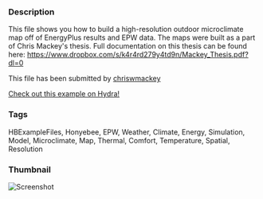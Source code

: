 ### Description 
This file shows you how to build a high-resolution outdoor microclimate map off of EnergyPlus results and EPW data.
The maps were built as a part of Chris Mackey's thesis.  Full documentation on this thesis can be found here:
https://www.dropbox.com/s/k4r4rd279y4td9n/Mackey_Thesis.pdf?dl=0

This file has been submitted by [chriswmackey](https://github.com/chriswmackey)

[Check out this example on Hydra!](http://hydrashare.github.io/hydra/viewer?owner=chriswmackey&fork=hydra_2&id=Outdoor_Microclimate_Map)
### Tags 
HBExampleFiles, Honyebee, EPW, Weather, Climate, Energy, Simulation, Model, Microclimate, Map, Thermal, Comfort, Temperature, Spatial, Resolution
### Thumbnail 
![Screenshot](https://raw.githubusercontent.com/chriswmackey/hydra/master/Outdoor_Microclimate_Map/thumbnail.png)
